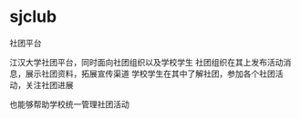 # sjclub
社团平台

江汉大学社团平台，同时面向社团组织以及学校学生
社团组织在其上发布活动消息，展示社团资料，拓展宣传渠道
学校学生在其中了解社团，参加各个社团活动，关注社团进展

也能够帮助学校统一管理社团活动
